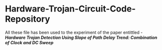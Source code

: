 # Hardware-Trojan-Circuit-Code-Repository
All these file has been used to the experiment of the paper entittled - _**Hardware Trojan Detection Using Slope of Path Delay Trend: Combination of Clock and DC Sweep**_
